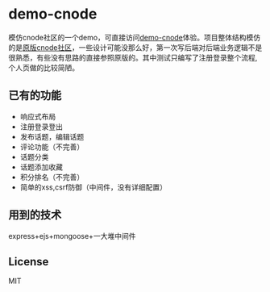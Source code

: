 # demo-cnode
模仿cnode社区的一个demo，可直接访问[demo-cnode](http://cnode.cyrilszq.cn/)体验。项目整体结构模仿的是[原版cnode社区](https://github.com/cnodejs/nodeclub/)，一些设计可能没那么好，第一次写后端对后端业务逻辑不是很熟悉，有些没有思路的直接参照原版的。其中测试只编写了注册登录整个流程,个人页做的比较简陋。

## 已有的功能
- 响应式布局
- 注册登录登出
- 发布话题，编辑话题
- 评论功能（不完善）
- 话题分类
- 话题添加收藏
- 积分排名（不完善）
- 简单的xss,csrf防御（中间件，没有详细配置）

## 用到的技术
express+ejs+mongoose+一大堆中间件

## License
MIT



